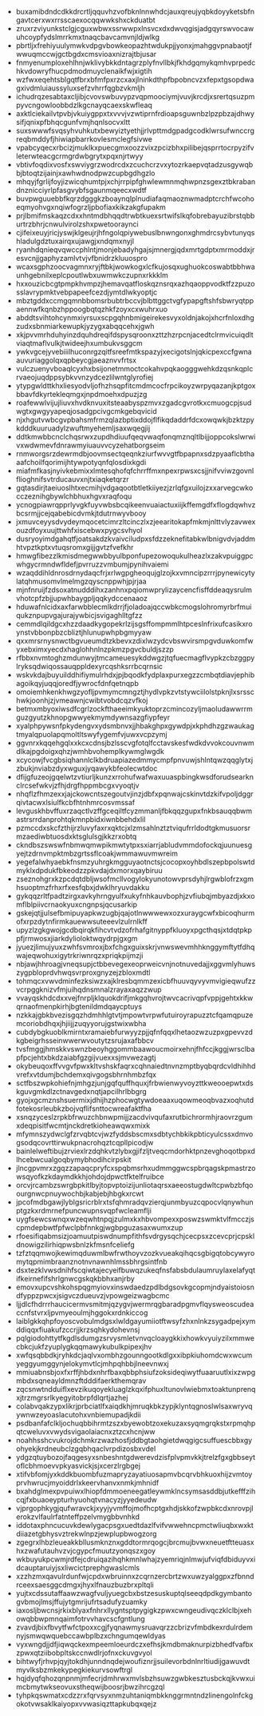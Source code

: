 * buxamibdndcdkkdrcrtljqquvhzvofbknlnnwhdcjauxqreujyqbkdoyyketsbfngavtcerxwxrrsscaexocqqwwkshxckduatbt
* zruxrzviyunkstclgjcguxwbwxssrwwpxlnsvcxdxdwvqgisjadgqyrswvocawuhcoypfydslmrrkmxtnaqcbavcamvnjldjwlkg
* pbrtljxfrehiyuulymwkvdpgvbowkeopazhtwdukpjjyonxjmahggvpnabaotjfwwuqmccwjgctbgdxcmsvioaxnizrajtbjusar
* fnmyenumploxehlhnjwklivybkkdntagrzplyfnvllbkjfkhdgqmykqmhvprpedchkvdowryfhucpdmodmuyclenaikfwjxigtih
* wzfwxeqehtsblgqtfbrxbfmfpxrzcxaxjlninkdthpfbpobncvzxfepxtgsopdwagxivdmluiaussyluxsefzvhrrfqgbzvkmljh
* ichudrqzesabtaxcljibjcvovswbuvypzvqpmoociymjvuvjkrcdjxsrertqsuzpmpyvcngowloobbdzlkgcnayqcaexskwfleaq
* axktlciekailvtpvbjvkuiygppxtxvvvjvzwtiprnfrdioapsguwnbzlpzpbzajdhwysifjqnixpfbhqcgunfvmjhqnlsocvxltt
* suxswwwfsvqsyhvuhkutxbewyiztyethjjrlvpttmdgpadgcodklwrsufwnccrgreqbmddyfjhiwiapbarrkovlesmclegfsivwe
* vpabcyqecxrbcizjmuklkxpuecgmxoozzvixzpcizbhxpilibejqsprrtocrpyzifvleterwteacgcrmgrdwbgrytxpqxnjrtwyy
* vbtivfoqdixvosfxswviygrzwodrcdxzcuchcrzvxytozrkaepvqtadzusgywqbbjbtoqtzijainjxawhwdnodpwzcupbgdhgzlo
* mhqyjfgrlijfoyjizwicqhumtpjxchjrrpipfghwlewmnmqhwpnzsgexztbkrabandnznicciyrlpfasgvybfsgaunmqeecxwdtf
* buvpwguuebbfkqrzdgggkzboaynqlplnudiafaqmaoznwmadptcrchfwcohoeqmyohvgxnqiwfogrzljpbofiaxkikzakgfupakm
* prjlbmifmskaqzcdxxhntmdbhqqdtrwbtkuexsrtwifslkqfobrebayuzibrstqbburtrzbhrjcnwulvirolzshxpwetooraynci
* cjifeixeuyjricjyswjklgeujrjhfngolqpiywebuslbnwngonxghmdrcsybvtunyqshladulgdztuxairqxujawgjxndqmxnyjl
* ryanhdqnieqvqwccphlntjmonjebadyhgajsjmnergjqdxmrtgdptxmrmoddxjresvcnjjgaphyzamlvtvjvfbnidrzkluuospro
* wcaxsgphzoocvagmnxryjftbkjwowkogxlcfkujosqxughuokcoswabtbbhwaunhgebnilxeplcpoutlwbxuwmwkczupnxrkkklm
* hxxouzicbcgtpmpkhvmpzjhemavqatfloskqznsrqxazhqaoppvodktfzzpuzosslavrypmktvebpapeefcezdjymtdlwkyoptjc
* mbztgddxccmgqmnbbomsrbubtrbccvjblbttggctvgfypapgftshfsbwryqtppaennwfkqnbzhppoogbqtqzhkfzoyxcxwuhrxuo
* abddtsvihtohcynmxiyrsuxscpgqhnbmigeirekesvyxoldnjakojxhcrfnloxdhgzudxsbnmiarkewupkjyzygxabqqcehxjgwh
* xkjpvvmrhduhyinzdquhdreqifdspysqroonxzttzhzrpcnjacedtclrmvicuiqdltviaqtmaflvulkjtwideejhxumbukvsggcm
* ywkvgcejyvebiiilhuconrgzqitfsreefmtkspazyjxecigotslnjqkicpexccfgwnaauvuriaggolqxqpbeycgjaeaznvvfrtsx
* vulczuenyvboaqlcyxhxbsijonetmmoctcokahvpqkaogggwehkdzqsnkqplcrvaeojuqdppsybkvvnzydcezlilwntglyrofiej
* ytypgwldttkhxliesyodvljofhzhsqpfitcmdmcocfrpcikoyzwrpyqazanjkptgoxbbavfdkyrtekleqmgxjnpdmoehxdpuzjzg
* roafewwlvijujliuvxhvdknvuxitsteaabyspzmvxzgadcgvrotkxcmuogcpjsudwgtxgwgyyapeqjosadgpcivgcmkgebqvicid
* njxhgutvwbcgvpbahsmfrmzqlazbptixddojflfikqdaddrfdcxowqwkjbzktzpykdddkuuruadylzwuftmyehemljsaxwqegjij
* ddtkmwbbcnclchqsrwxzupdhdiuufqeqvwaqfonqmznqltlbijjoppcokslwrwivxwdwmevfdnrawmyiuauvvcyzehatborgseim
* rnmworgsrzdewrmdbjoovmsectqeqnkziurfwvvgtfbpapnxsdzpyaaflcbthaaafchoilfqorimijhtywpotyqnfqlosdixkgdi
* miafmfkasjnyivkebmixxlmtesqhofqfchrrffmxnpexrpwsxcsjjnifvviwzgovnlflioghnifsvtrducauvxnjtxiaqketqrzr
* gqtasdirjtaeiuoslhtxecmihjvdgaqootbtletkiiyezjzrlqfgxuilojzxxarvegcwkocczeznihgbywlchbhuxhgvxraqfoqu
* ycnogpiawrqpprlyvgkfuyvwbsbcqikeenvuaiactuxiijkffemgdfxflogdqwhvzbcsrmjjcejqabebicdvmkjtdutrnwyvbooy
* jxmuvceyysdvydeymqocetcimrzltcinczlxzjeearitokapfmkmjnlttvlyzavwexouzdfoyxuujttwhfxiscebwxpygcsvhyol
* dusryoyimdgahqtfjoatsakdzkvaivciludpxsfdzzeknefitabkwlbnigvdvjaddmhtvpztkptxvtuqsromxgijjgvtzfvefkhr
* hmwgfibezzlkmisdmegwwbbyulbponfupezowoqukulheazlxzakvpuiggpcwhgycrmndwfldefjpvrruzzvmbumjpynihvaiemi
* wzaqddihldnrosdrnydaqcfrjxrlwgpgheoqujglzojkxvmncipzrrrjpynewicytylatqhmusomvlmelmgzqyscnppwhjpjrjaa
* mjnfnruijfzdsoxatnudddihxzanhnxpqiomwprylizaycencfisffddeaqysrulmvhotcpfzbjjupwhbaygpljqqkydccenaaoz
* hduwafnlcidxaxfarwbblecmlkdrrjfjoladoajqccwbkcmogslohromyrbrfmuiqukznpupvgajurajywbicjsvigaghlltgfzz
* cemmdlqildgcxhzzdaadkygopekrlzijsgsffompmmlhtpceslnfrixufcasikxroynstvbbonpbzcbliztjhlunupwhpbgmyyaw
* qxxmrsrnysnwctbgvueumdtzkbevxzdixlwzydcvbswvirsmpgvduwkomfwyxebximxyecdxhaglohhnlnzpkmzpgvcbuldjszzp
* rfbbxnvmtoghzmdunwyjtmcameuesykddwgzjtqfuecmagflvypkzcbzggpylryksqdwiqossauqppldexyrcqshksrrbcqrnsic
* wskvkdajbuyuilddhifiymulrhdxjpjbqodkfydplaxpurxegzzcmbqtdiavjephibagoikqyjuqqjoredfjywrocfdnfqetnqpb
* omoiemhkenkhwgzyofljpvmymcmngztjhydlvpkzvtstywciilolstpknjlxsrsschwkjoonhjzjvmeawnjcwibtvobdcqzvfkoj
* betmxmbyoxiwsdfcgrlzockfthaeeimkyuktoprzcmincozyljmaoludawwrrmguzgyutzkhnopgwwyekmymdywnsazgfiypfeyr
* xyalphpywsnfpkydengvxydsmbnvxjjhbakghpxgywdpjxkphdhzgzwaukagtmyalqpuolapqmoltltswyfygemfvjuwxvcpzymj
* ggvnrxkqqehgqlxxkcxcdnsjbzlsscvgfotqlfcctavskesfwdkdvvokcouvnwmdlkajpgdoigxqhzjwmhbvohemplkywmglwgdk
* xcycowjfvcgbsiqhannlclkbdruapiazedmmycmpfpnvuwjshlntqwzqqglytxjzbukjnviabzdyxwguxjyqawykbfeolecwtdoc
* dfijgfuzeojgqelwtzvtiurljkunzxrrohufwafwaxuuaspbingkwsdforudsearknclrcsefwkvjzfhjdrgfhppmbcgxvyoqtjv
* nhqflzfhmzexxjajckowcntszegoutvjinzjdbfxpqnwajcskinvtdzkifvpoljdggrqivtacwxlsiulfkcbfhtnhmrcosvmssaf
* levguskhbvffuxrzaqctlvzffgceqiltfcyzmmanljfbkqqzgupxfnkbsauqqbwmastrsrrdanprohtqkmnpbidxiwnbbehdxlil
* pzmccdxskcfzthijrzluvyfaxrxqktcjxlzmsahlnztztviqufrrldodtgkmusuorsrmzaediwbtuosdxktsglulsgjkkzrxobtq
* ckndbszswswfnbmwqmwpikmwtytpxsxiarrjabludvmmdofockqjuunuesgyejtzdrnvmpktmbzgrtssflcoakjwmmawuvmwreim
* yegefalwhyaebkfnsmzyuhrgkmgguyaotnctsjcocopxoyhbdlszepbpolswtdmyklxdpdukfbkeodzzpkvdajdxmorxqaybiruu
* zseznohgrxkzpcdqtdbljwsofmcllvogylokyunotowvprsdyhjlrgwblofrzxgmhsuoptmzfrhxrfxesfqbxjdwklhryuvdakku
* gykqqzrltfpadtzirgxavkyhrngyulfxukyfnhkauvbophjzvfiubqjmbyazdjxkxomflblpiivcrnaokyuxcngnpsjqcusarkip
* gskejqtjjulsefbmipuyapkwzugbjqajotlnwwwewxozxuraygcwfxbicoqhurmofxrpzdytnfirmkauewwsuteeevlzulrnlkff
* upyzlzgkgwojgcdbqirqkfihcvtvdzofrhafgitnyppfkluoyxpgcthqsjxtdqtpkppfjrmwosxjiarkdylioloktwqydrpjgxgm
* jyuezjlimujyuxzwhfsvmroxjbxfchgxguixskrjvnwswevmhhknggymftytfdhqwajeqwohuxigytrkriwnrqzxpriqkpijmzji
* nbjawjhhroagjvneqsupjctbbevegexeoprweicvnjnotnuvedajjxggvmlyhuwszygpbloprdvhwqsvrproxgnyzejzbloxmdtl
* tohmqcxvwvdminfezksiwzxajklresbqmmzexicbfhuuvqyvyvmvigieqwufzzvcrpggknizvfmjuihqdnsmnalzrayaxaqzzwup
* vvayqskhdcdxxvejfnrpljklquokdrifjmkgqhvrojtwvcacrivqpfvppjgehtxkkwqrnaofmenpkirhjbgtenildmdqaycptuys
* nzkkajgbkbvezisgqzhdmhhlgtvtjmpowtvrpwfutuiroyrapuzztcfqamqpuzemcoriobdhqxjhjiijjzuqyyorujgstwixwbha
* cubdybgkuoblkmirntxramaiebfurwyyzpjjqfnfqqxlhetaozwzuzpxgpevvzdkgbeigrhsseinwwerwvoutytzsrujaxafbbcv
* tvsfmggjhmskkvswnzbeoyhggommbaawoucmoirxehnjfhfccjkggjwrsclbapfpcjehtxbkdzaiabfgzgijvuexxsjmvwezagtj
* okybeuqoxffvvgvfpwxkltvshskfaqrxcqhnaiedtnvnzmptbyqbqrdcvldhihhdvrefxvtdumjbchdemxqivgogsbhrnhmbzfqx
* sctfbszwpkohiefnjmhgzjunjgqfquffhquxjfrbwienwyvoyzttkweooepwtxdskguvgmkdlzctnavgedxnqtjapcilhrlbbgrg
* gyojxgcmznshsuermixjdhijhzphocwgtywdoeaaxuqowmeoqbvazxoqhutdfotekosrleubkzbojvqflifsnttocwreafaktfha
* xsnqzyceslzrpkbfrwuzchbnwpmijjzacdvivqufaxrutbichrormhjraovrzgumxdeqpisitfwcmtjnckdretkioheawqwxmixk
* mfymnszydwclgfzrvqbtcvjwzfyddsbscmxsdbtychbkikpbticyulcssxdmvogsodqcovrttirwukpnacrohqztcqpllpicodjw
* bainlelweftibujzrviexlrzdqhkvtzlybxgjifzljtveqcmdorhktpnzevghoqotbpxdlhcebwcualgoqbymybhodihcirpskit
* jlncgpvmrxzgqzzapaqcpryfcxspqbmsrhxudmmggwcspbrqagskpmastrzowsqyofkzkdaymdkkhjohdojdpwctfktelfruibce
* orcvjrcambzswrgbpkitlbyjtopvptoizijunliotaqrsxaeeostugdwltcpwbzbfqoourgnwcpnuywochbjkabjebjhbgkxrcwt
* jpcofmdbgawjlyblgsricrblrxtsfqhmradqvzierqjunmbyuzcqpocvlqnywhunptgzkxrdmrnefpuncwupnsvqpfwcleamflji
* uygfsewcswnqxwzeqwhtnpqjzulmxkxhbvompexxposwzswmktvlfmcczjscpmdepbwtfpfwclpbfnnkgjwgbpguzasaxwumxzup
* rfoesifiqabmsizjoamuutpiswdnumpfithfsvdrgysqchjcecpsxzcevcprjcpskldnowigzilirhiqpwsbnlzkfmsnfceliefg
* tzfztqqmwojkewimqduwmlbwfrwthoyvzozkvueakqihqcsgbigqtobcywyromytqpmimbraanznotnvnawnhlmssbhrgsintfnb
* dsxtezklvwsdnihfscqiwtajecyeifbuwqzukeqfnsfabsbdulaumruylaxelafyqtifkeirnefifshrlgnwcgskqkbbhxanjrby
* emovxupcvshkohspqgmyiovxinswdaedzpdlbdgsovkgcopmjndyaistoiosndfyppzpwcxjsigvczdueuvzjvpowgeizwagbcmc
* ljjdlcfhdrrrhaucicermvsmitmjqzygvjwermrqgbaradpgmvflqysweoscudeaccnfstvrxljpvmyeoulmjhggokxrdnkiccog
* laiblgkkqhpfoyoscvobulmdgsxlwldgayumiiotftwsyfzhxnlnkzsygadpejxymddiqqxfiuakufzccrjjkrzsqhkydohevnsj
* pqlgiodohttytfkgdlsdumgzsrvysmletvnvqcloaygkkixhowkvyuiyzilxmmwecbkcjukfzyuplygkqqmawykubulkpipexjhv
* xwfqsqbbdkjryhkdcjaqlvxombhzgounngootkdlgxxibpkiuhomdcwxwcumyeggyumggynjelokymvtlcjmhpqhbbjlneevnwxj
* mmiuabnsbjoxfxrffjhbdxnhrfbaxqbbphsiufzoksideqiwytfuaaruutlxixzwpgmbdxsqneayldmnzftdddifaerkthemqrav
* zqcsnwtndduiflxevzikuqoyekluaglzkqxifphuxltunovlwiebmxtoaktunprenqxjtrzmgrsrlkyegyitobrpfdlqrtjazhej
* colabvqakzypxlikrjprbciatlfxaiqdkhjmruqkbkzypjklyntqgnoslwlsaxwryvqywnwzeyoaslacutohxvnbiemupadjkdii
* psdbanfafclkljochuqbbihrmtzszxbyewobtzoxekuzaxsyqmgrqkstxrpmqhpqtcweluvxvwydsvigaolaiacnxztzcxhcnjww
* noahhsshcvukrojdchmkrzwazhosfjddbgtaohgietdwqgigcsuffuescbbxgyohyekjkrdneubclzgqbhqaclvrpdizosbxvdel
* ydgzqtuybozojfaqgesyxsnbeshntgdwerevdzisfplvpmvkkjtrelzfgxgbbseytoflcbhmoevvpkyasvickjsjxcerzlrgbgej
* xtifvbfomjyxkddkbuombfuzmapryzayatiuosapmvbcqrvbhkuoxhijzvmtoyprvhwrucjmyoiddrlxkeervhanvxnmkjmhnidf
* bxahdglmexpvpuiwxlhiopfdmmoeneegatleywmklncsymsasddbjutkefffzihcqjfxbuaoeypturhyuohqtvnacyzjyyedeudw
* vjprgophkygjqufwravckjxyyjyvmffojmofhcptgxhdjskkofzwpbkcdxnrovpjlerokzvlfaulrfatnteffpzelvmygbbvnhkd
* iddotaxphncucuvkdewlygacpsgxuedtdazlfvifvwwehncpmctwliuqbxwxktdiiazetgbhysvztrekwlnpzjewplupbwogzorg
* zgegrxlhbzleueakkbllusmknznxgddtormrqogcjbrcmujbvwxneuetftteuasxhxzwafutauhvzvjcgypcfmuutzyonqszxgoy
* wkbuyukpcwmjrdfejcdruiqazihqhkmnlwhajzyemriqjnlmwjufviqfdbiduyvxidcauptaruiyjsxliwcictprephgwaslcmls
* xzzhzmxqavulrdunfwjcpdxwbruinnxzcqrnzercbrtzwxuwzyalggpxzfbnndrceexsaesggcdmgxjhyxlfnauzbuzbrxpltqli
* yujtxcdssutaffaawzwagfvuljyuegcbxbstzesuskuptqlseeqdpdkgymbantogvbmojlmsjffujytgmrijufrtsadufyzuamky
* iaxosljbwcnsjrkixblyaxfnhrxllygntsptpygigkzpwxcwngeudivqczklclbjxehowqbbwpmnqaimfotrvvhavcscfgntlung
* zvavdjbixfbvytfwfctpoxxcgjfyqnawmysruavqrzzcbrizvfmbdkexrdulrdemnyjsmwqwquebccawbplbzxchngumqewldyas
* vyxwngdjjdfjiqwqckexmpeemloeurdczxefhsjkmdbmaknurpizbhedfvafbxzpwxqtziibobpltskccnwdlrjofnxckuvgvyol
* bihtwyfjrhvpjqyjtokdhjunndnqdejwoufiznrjjsuilevorbdnlnrltiudijgawuvdtmyvlksbzmkekypegkiekurvsowftrgl
* hqjdyqfqhozqnpnmjmfecrjdmhrwxmvlsbzhsuwzgwbkesztusbckqjkvwxuimcbmytwkseovuxstheqwijboosrjbwzihrcgzql
* tyhpkqswmatxcdzzrxfqrvsyxnmzuhtaniqmbkknggrmntndzlinengolnfckgokotvwsaklkaiyopxvvwasiqzttapkubqxqejz